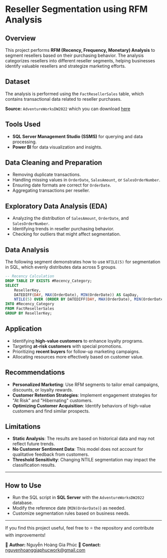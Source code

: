 # Reseller Segmentation using RFM Analysis

## Overview

This project performs **RFM (Recency, Frequency, Monetary) Analysis** to segment resellers based on their purchasing behavior. The analysis categorizes resellers into different reseller segments, helping businesses identify valuable resellers and strategize marketing efforts.

## Dataset

The analysis is performed using the `FactResellerSales` table, which contains transactional data related to reseller purchases.

**Source:** `AdventureWorksDW2022` which you can download [here](https://learn.microsoft.com/en-us/sql/samples/adventureworks-install-configure?view=sql-server-ver16&tabs=ssms)

## Tools Used

- **SQL Server Management Studio (SSMS)** for querying and data processing.
- **Power BI** for data visualization and insights.

## Data Cleaning and Preparation

- Removing duplicate transactions.
- Handling missing values in `OrderDate`, `SalesAmount`, or `SalesOrderNumber`.
- Ensuring date formats are correct for `OrderDate`.
- Aggregating transactions per reseller.

## Exploratory Data Analysis (EDA)

- Analyzing the distribution of `SalesAmount`, `OrderDate`, and `SalesOrderNumber`.
- Identifying trends in reseller purchasing behavior.
- Checking for outliers that might affect segmentation.

## Data Analysis

The following segment demonstrates how to use `NTILE(5)` for segmentation in SQL, which evenly distributes data across 5 groups.
```sql
-- Recency Calculation
DROP TABLE IF EXISTS #Recency_Category;
SELECT
    ResellerKey,
    DATEDIFF(DAY, MAX(OrderDate), MIN(OrderDate)) AS GapDay,
    NTILE(5) OVER (ORDER BY DATEDIFF(DAY, MAX(OrderDate), MIN(OrderDate)) DESC) AS Recency
INTO #Recency_Category
FROM FactResellerSales
GROUP BY ResellerKey;
```

## Application

- Identifying **high-value customers** to enhance loyalty programs.
- Targeting **at-risk customers** with special promotions.
- Prioritizing **recent buyers** for follow-up marketing campaigns.
- Allocating resources more effectively based on customer value.

## Recommendations

- **Personalized Marketing**: Use RFM segments to tailor email campaigns, discounts, or loyalty rewards.
- **Customer Retention Strategies**: Implement engagement strategies for "At Risk" and "Hibernating" customers.
- **Optimizing Customer Acquisition**: Identify behaviors of high-value customers and find similar prospects.

## Limitations

- **Static Analysis**: The results are based on historical data and may not reflect future trends.
- **No Customer Sentiment Data**: This model does not account for qualitative feedback from customers.
- **Threshold Sensitivity**: Changing NTILE segmentation may impact the classification results.

---

## How to Use

- Run the SQL script in **SQL Server** with the `AdventureWorksDW2022` database.
- Modify the reference date (`MIN(OrderDate)`) as needed.
- Customize segmentation rules based on business needs.

---

If you find this project useful, feel free to ⭐ the repository and contribute with improvements!

📌 **Author:** Nguyễn Hoàng Gia Phúc
📧 **Contact:** nguyenhoanggiaphucwork@gmail.com

